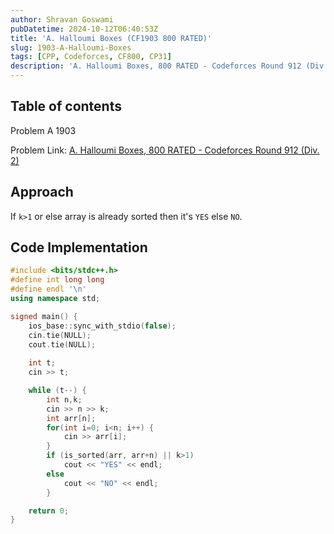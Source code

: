 ```yaml
---
author: Shravan Goswami
pubDatetime: 2024-10-12T06:40:53Z
title: 'A. Halloumi Boxes (CF1903 800 RATED)'
slug: 1903-A-Halloumi-Boxes
tags: [CPP, Codeforces, CF800, CP31]
description: 'A. Halloumi Boxes, 800 RATED - Codeforces Round 912 (Div. 2)'
---
```


## Table of contents

<p class="hidden">Problem A 1903</p>

Problem Link: [A. Halloumi Boxes, 800 RATED - Codeforces Round 912 (Div. 2)](https://codeforces.com/problemset/problem/1903/A)

## Approach
If `k>1` or else array is already sorted then it's `YES` else `NO`.

## Code Implementation

```cpp
#include <bits/stdc++.h>
#define int long long
#define endl '\n'
using namespace std;

signed main() {
    ios_base::sync_with_stdio(false);
    cin.tie(NULL);
    cout.tie(NULL);
    
    int t;
    cin >> t;

    while (t--) {
    	int n,k;
    	cin >> n >> k;
    	int arr[n];
    	for(int i=0; i<n; i++) {
    		cin >> arr[i];
    	}
    	if (is_sorted(arr, arr+n) || k>1)
    		cout << "YES" << endl;
    	else
    		cout << "NO" << endl;
        }

    return 0;   
}
```
